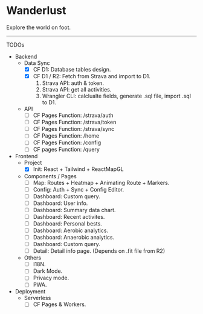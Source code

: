 # Wanderlust
Explore the world on foot.

***

TODOs
- Backend
    - Data Sync
        - [x] CF D1: Database tables design.
        - [x] CF D1 / R2: Fetch from Strava and import to D1.
          1. Strava API: auth & token.
          2. Strava API: get all activities.
          3. Wrangler CLI: calclualte fields, generate .sql file, import .sql to D1.
    - API
        - [ ] CF Pages Function: /strava/auth
        - [ ] CF Pages Function: /strava/token
        - [ ] CF Pages Function: /strava/sync
        - [ ] CF Pages Function: /home
        - [ ] CF Pages Function: /config
        - [ ] CF pages Function: /query
- Frontend
    - Project
        - [x] Init: React + Tailwind + ReactMapGL
    - Components / Pages
        - [ ] Map: Routes + Heatmap + Animating Route + Markers.
        - [ ] Config: Auth + Sync + Config Editor.
        - [ ] Dashboard: Custom query.
        - [ ] Dashboard: User info.
        - [ ] Dashboard: Summary data chart.
        - [ ] Dashboard: Recent activites.
        - [ ] Dashboard: Personal bests.
        - [ ] Dashboard: Aerobic analytics.
        - [ ] Dashboard: Anaerobic analytics.
        - [ ] Dashboard: Custom query.
        - [ ] Detail: Detail info page. (Depends on .fit file from R2)
    - Others
        - [ ] I18N.
        - [ ] Dark Mode.
        - [ ] Privacy mode.
        - [ ] PWA.
- Deployment
    - Serverless
        - [ ] CF Pages & Workers.
